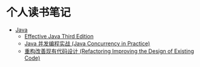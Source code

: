 # 个人读书笔记

* [Java](https://github.com/ossaw/notes/blob/master/Java)
	* [Effective Java Third Edition](https://github.com/ossaw/notes/blob/master/Java/Effective-Java-Third-Edition.md)
	* [Java 并发编程实战 (Java Concurrency in Practice)](https://github.com/ossaw/notes/blob/master/Java/Java-Concurrency-in-Practice.md)
	* [重构改善现有代码设计 (Refactoring Improving the Design of Existing Code)](https://github.com/ossaw/notes/blob/master/Java/Refactoring--Improving-the-Design-of-Existing-Code.md)


<!--

## Java

### Effective Java Third Edition
### Java 并发编程实战 (Java Concurrency in Practice)
### 重构改善现有代码设计 (Refactoring Improving the Design of Existing Code)

-->
